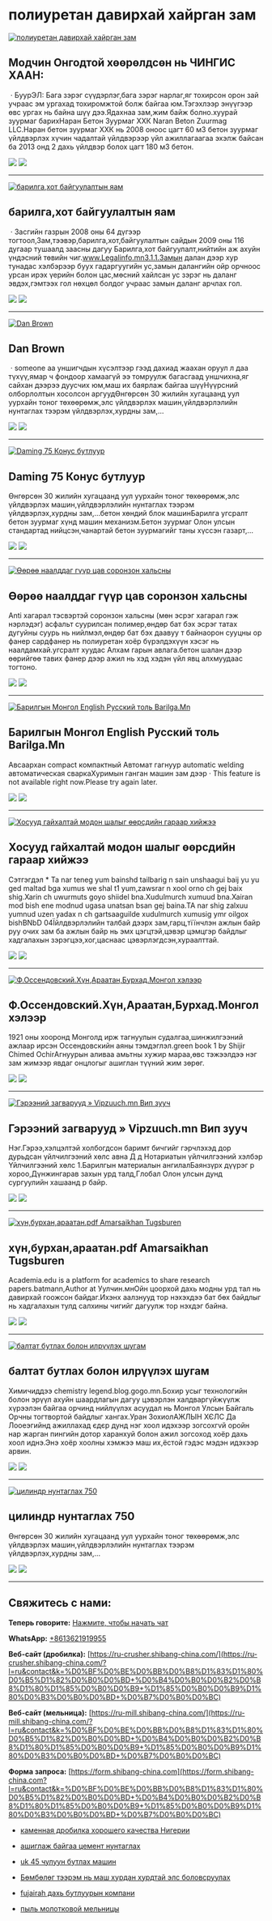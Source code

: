 # полиуретан давирхай хайрган зам

<a href="https://swt.shibang-china.com/?l=ru&img&k=%D0%BF%D0%BE%D0%BB%D0%B8%D1%83%D1%80%D0%B5%D1%82%D0%B0%D0%BD+%D0%B4%D0%B0%D0%B2%D0%B8%D1%80%D1%85%D0%B0%D0%B9+%D1%85%D0%B0%D0%B9%D1%80%D0%B3%D0%B0%D0%BD+%D0%B7%D0%B0%D0%BC" target="_blank">![полиуретан давирхай хайрган зам](http://static.shibang-china.com/all-800x300/1339.jpg)</a>

## Модчин Онгодтой хөөрөлдсөн нь ЧИНГИС ХААН:
&nbsp;&#0183;&#32;БуурЭЛ: Бага зэрэг сүүдэрлэг,бага зэрэг нарлаг,яг тохирсон орон зай учраас эм ургахад тохиромжтой болж байгаа юм.Тэгэхлээр энүүгээр өвс ургах нь байна шүү дээ.Ядахнаа зам,жим байж болно.хуурай зуурмаг барихНаран Бетон Зуурмаг ХХК Naran Beton Zuurmag LLC.Наран бетон зуурмаг ХХК нь 2008 оноос цагт 60 м3 бетон зуурмаг үйлдвэрлэх хүчин чадалтай үйлдвэрээр үйл ажиллагаагаа эхэлж байсан ба 2013 онд 2 дахь үйлдвэр болох цагт 180 м3 бетон.


<a href="https://whatsapp.shibangsoft.com/WhatsApp.php" target="_blank" title="WhatsApp">![](http://static.shibang-china.com/icon/whatsapp.png)</a> <a href="https://swt.shibang-china.com/?l=ru&icon&k=%D0%BF%D0%BE%D0%BB%D0%B8%D1%83%D1%80%D0%B5%D1%82%D0%B0%D0%BD+%D0%B4%D0%B0%D0%B2%D0%B8%D1%80%D1%85%D0%B0%D0%B9+%D1%85%D0%B0%D0%B9%D1%80%D0%B3%D0%B0%D0%BD+%D0%B7%D0%B0%D0%BC" target="_blank">![](http://static.shibang-china.com/icon/chat-ru.png)</a>

---

<a href="https://swt.shibang-china.com/?l=ru&img&k=%D0%BF%D0%BE%D0%BB%D0%B8%D1%83%D1%80%D0%B5%D1%82%D0%B0%D0%BD+%D0%B4%D0%B0%D0%B2%D0%B8%D1%80%D1%85%D0%B0%D0%B9+%D1%85%D0%B0%D0%B9%D1%80%D0%B3%D0%B0%D0%BD+%D0%B7%D0%B0%D0%BC" target="_blank">![барилга,хот байгуулалтын яам](http://static.shibang-china.com/all-800x300/1016.jpg)</a>

## барилга,хот байгуулалтын яам
&nbsp;&#0183;&#32;Засгийн газрын 2008 оны 64 дүгээр тогтоол,Зам,тээвэр,барилга,хот,байгуулалтын сайдын 2009 оны 116 дугаар тушаалд заасны дагуу Барилга,хот байгуулалт,нийтийн аж ахуйн үндэсний төвийн чиг.www.Legalinfo.mn3.1.1.Замын далан дээр xyp тунадас хэлбэрээр буух гадаргуугийн yc,замын далангийн ойр орчноос урсан ирэх үерийн болон цас,мөсний хайлсан yc зэрэг нь даланг эвдэх,гэмтээх гол нөхцөл болдог учраас замын даланг арчлах гол.


<a href="https://whatsapp.shibangsoft.com/WhatsApp.php" target="_blank" title="WhatsApp">![](http://static.shibang-china.com/icon/whatsapp.png)</a> <a href="https://swt.shibang-china.com/?l=ru&icon&k=%D0%BF%D0%BE%D0%BB%D0%B8%D1%83%D1%80%D0%B5%D1%82%D0%B0%D0%BD+%D0%B4%D0%B0%D0%B2%D0%B8%D1%80%D1%85%D0%B0%D0%B9+%D1%85%D0%B0%D0%B9%D1%80%D0%B3%D0%B0%D0%BD+%D0%B7%D0%B0%D0%BC" target="_blank">![](http://static.shibang-china.com/icon/chat-ru.png)</a>

---

<a href="https://swt.shibang-china.com/?l=ru&img&k=%D0%BF%D0%BE%D0%BB%D0%B8%D1%83%D1%80%D0%B5%D1%82%D0%B0%D0%BD+%D0%B4%D0%B0%D0%B2%D0%B8%D1%80%D1%85%D0%B0%D0%B9+%D1%85%D0%B0%D0%B9%D1%80%D0%B3%D0%B0%D0%BD+%D0%B7%D0%B0%D0%BC" target="_blank">![Dan Brown](http://static.shibang-china.com/all-800x300/1339.jpg)</a>

## Dan Brown
&nbsp;&#0183;&#32;someone aa yншигчдын хүсэлтээр гээд дахиад жаахан оруул л даа түхүү,ямар ч фондоор хамаагүй ээ томруулж багасгаад уншчихна,яг сайхан дээрээ дуусчих юм,маш их баярлаж байгаа шүүНүүрсний олборлолтын хосолсон аргуудӨнгөрсөн 30 жилийн хугацаанд уул уурхайн тоног төхөөрөмж,элс үйлдвэрлэх машин,үйлдвэрлэлийн нунтаглах тээрэм үйлдвэрлэх,хурдны зам,…


<a href="https://whatsapp.shibangsoft.com/WhatsApp.php" target="_blank" title="WhatsApp">![](http://static.shibang-china.com/icon/whatsapp.png)</a> <a href="https://swt.shibang-china.com/?l=ru&icon&k=%D0%BF%D0%BE%D0%BB%D0%B8%D1%83%D1%80%D0%B5%D1%82%D0%B0%D0%BD+%D0%B4%D0%B0%D0%B2%D0%B8%D1%80%D1%85%D0%B0%D0%B9+%D1%85%D0%B0%D0%B9%D1%80%D0%B3%D0%B0%D0%BD+%D0%B7%D0%B0%D0%BC" target="_blank">![](http://static.shibang-china.com/icon/chat-ru.png)</a>

---

<a href="https://swt.shibang-china.com/?l=ru&img&k=%D0%BF%D0%BE%D0%BB%D0%B8%D1%83%D1%80%D0%B5%D1%82%D0%B0%D0%BD+%D0%B4%D0%B0%D0%B2%D0%B8%D1%80%D1%85%D0%B0%D0%B9+%D1%85%D0%B0%D0%B9%D1%80%D0%B3%D0%B0%D0%BD+%D0%B7%D0%B0%D0%BC" target="_blank">![Daming 75 Конус бутлуур](http://static.shibang-china.com/all-800x300/1006.jpg)</a>

## Daming 75 Конус бутлуур
Өнгөрсөн 30 жилийн хугацаанд уул уурхайн тоног төхөөрөмж,элс үйлдвэрлэх машин,үйлдвэрлэлийн нунтаглах тээрэм үйлдвэрлэх,хурдны зам,…бетон хөндий блок машинБарилга угсралт бетон зуурмаг хүнд машин механизм.Бетон зуурмаг Олон улсын стандартад нийцсэн,чанартай бетон зуурмагийг таны хүссэн газарт,…


<a href="https://whatsapp.shibangsoft.com/WhatsApp.php" target="_blank" title="WhatsApp">![](http://static.shibang-china.com/icon/whatsapp.png)</a> <a href="https://swt.shibang-china.com/?l=ru&icon&k=%D0%BF%D0%BE%D0%BB%D0%B8%D1%83%D1%80%D0%B5%D1%82%D0%B0%D0%BD+%D0%B4%D0%B0%D0%B2%D0%B8%D1%80%D1%85%D0%B0%D0%B9+%D1%85%D0%B0%D0%B9%D1%80%D0%B3%D0%B0%D0%BD+%D0%B7%D0%B0%D0%BC" target="_blank">![](http://static.shibang-china.com/icon/chat-ru.png)</a>

---

<a href="https://swt.shibang-china.com/?l=ru&img&k=%D0%BF%D0%BE%D0%BB%D0%B8%D1%83%D1%80%D0%B5%D1%82%D0%B0%D0%BD+%D0%B4%D0%B0%D0%B2%D0%B8%D1%80%D1%85%D0%B0%D0%B9+%D1%85%D0%B0%D0%B9%D1%80%D0%B3%D0%B0%D0%BD+%D0%B7%D0%B0%D0%BC" target="_blank">![Өөрөө наалддаг гүүр цав соронзон хальсны](http://static.shibang-china.com/all-800x300/418.jpg)</a>

## Өөрөө наалддаг гүүр цав соронзон хальсны
Anti хагарал тэсвэртэй соронзон хальсны (мөн эсрэг хагарал гэж нэрлэдэг) асфальт суурилсан полимер,өндөр бат бэх эсрэг татах дугуйны суурь нь нийлмэл,өндөр бат бэх даавуу т байнаорон сууцны ор фанер сардфанер нь полиуретан хоёр бүрэлдэхүүн хэсэг нь наалдамхай.угсралт хуудас Алхам гарын авлага.бетон шалан дээр өөрийгөө тавих фанер дээр ажил нь хэд хэдэн үйл явц алхмуудаас тогтоно.


<a href="https://whatsapp.shibangsoft.com/WhatsApp.php" target="_blank" title="WhatsApp">![](http://static.shibang-china.com/icon/whatsapp.png)</a> <a href="https://swt.shibang-china.com/?l=ru&icon&k=%D0%BF%D0%BE%D0%BB%D0%B8%D1%83%D1%80%D0%B5%D1%82%D0%B0%D0%BD+%D0%B4%D0%B0%D0%B2%D0%B8%D1%80%D1%85%D0%B0%D0%B9+%D1%85%D0%B0%D0%B9%D1%80%D0%B3%D0%B0%D0%BD+%D0%B7%D0%B0%D0%BC" target="_blank">![](http://static.shibang-china.com/icon/chat-ru.png)</a>

---

<a href="https://swt.shibang-china.com/?l=ru&img&k=%D0%BF%D0%BE%D0%BB%D0%B8%D1%83%D1%80%D0%B5%D1%82%D0%B0%D0%BD+%D0%B4%D0%B0%D0%B2%D0%B8%D1%80%D1%85%D0%B0%D0%B9+%D1%85%D0%B0%D0%B9%D1%80%D0%B3%D0%B0%D0%BD+%D0%B7%D0%B0%D0%BC" target="_blank">![Барилгын Монгол English Русский толь Barilga.Mn](http://static.shibang-china.com/all-800x300/110.jpg)</a>

## Барилгын Монгол English Русский толь Barilga.Mn
Авсаархан соmpact компактный Автомат гагнуур automatic welding автоматическая сваркаХуримын ганган машин зам дээр&nbsp;&#0183;&#32;This feature is not available right now.Please try again later.


<a href="https://whatsapp.shibangsoft.com/WhatsApp.php" target="_blank" title="WhatsApp">![](http://static.shibang-china.com/icon/whatsapp.png)</a> <a href="https://swt.shibang-china.com/?l=ru&icon&k=%D0%BF%D0%BE%D0%BB%D0%B8%D1%83%D1%80%D0%B5%D1%82%D0%B0%D0%BD+%D0%B4%D0%B0%D0%B2%D0%B8%D1%80%D1%85%D0%B0%D0%B9+%D1%85%D0%B0%D0%B9%D1%80%D0%B3%D0%B0%D0%BD+%D0%B7%D0%B0%D0%BC" target="_blank">![](http://static.shibang-china.com/icon/chat-ru.png)</a>

---

<a href="https://swt.shibang-china.com/?l=ru&img&k=%D0%BF%D0%BE%D0%BB%D0%B8%D1%83%D1%80%D0%B5%D1%82%D0%B0%D0%BD+%D0%B4%D0%B0%D0%B2%D0%B8%D1%80%D1%85%D0%B0%D0%B9+%D1%85%D0%B0%D0%B9%D1%80%D0%B3%D0%B0%D0%BD+%D0%B7%D0%B0%D0%BC" target="_blank">![Хосууд гайхалтай модон шалыг өөрсдийн гараар хийжээ](http://static.shibang-china.com/all-800x300/283.jpg)</a>

## Хосууд гайхалтай модон шалыг өөрсдийн гараар хийжээ
Сэтгэгдэл * Ta nar teneg yum bainshd  tailbarig n sain unshaagui baij yu yu ged maltad bga xumus we shal t1 yum,zawsrar n xool orno ch gej baix shig.Xarin ch uwurmuts goyo shiidel bna.Xudulmurch xumuud bna.Xairan mod bish ene modnud ugasa unatsan bsan gej baina.TA nar shig zalxuu yumnud uzen yadax n ch gartsaaguilde xudulmurch xumusig ymr oilgox bishBNbD 04Їйлдвэрлэлийн талбай дээрх зам,гарц,тїїнчлэн ажлын байр руу очих зам ба ажлын байр нь эмх цэгцтэй,цэвэр цэмцгэр байдлыг хадгалахын зэрэгцээ,хог,цаснаас цэвэрлэгдсэн,хураалттай.


<a href="https://whatsapp.shibangsoft.com/WhatsApp.php" target="_blank" title="WhatsApp">![](http://static.shibang-china.com/icon/whatsapp.png)</a> <a href="https://swt.shibang-china.com/?l=ru&icon&k=%D0%BF%D0%BE%D0%BB%D0%B8%D1%83%D1%80%D0%B5%D1%82%D0%B0%D0%BD+%D0%B4%D0%B0%D0%B2%D0%B8%D1%80%D1%85%D0%B0%D0%B9+%D1%85%D0%B0%D0%B9%D1%80%D0%B3%D0%B0%D0%BD+%D0%B7%D0%B0%D0%BC" target="_blank">![](http://static.shibang-china.com/icon/chat-ru.png)</a>

---

<a href="https://swt.shibang-china.com/?l=ru&img&k=%D0%BF%D0%BE%D0%BB%D0%B8%D1%83%D1%80%D0%B5%D1%82%D0%B0%D0%BD+%D0%B4%D0%B0%D0%B2%D0%B8%D1%80%D1%85%D0%B0%D0%B9+%D1%85%D0%B0%D0%B9%D1%80%D0%B3%D0%B0%D0%BD+%D0%B7%D0%B0%D0%BC" target="_blank">![Ф.Оссендовский.Хүн,Араатан,Бурхад.Монгол хэлээр](http://static.shibang-china.com/all-800x300/1214.jpg)</a>

## Ф.Оссендовский.Хүн,Араатан,Бурхад.Монгол хэлээр
1921 оны хооронд Монголд ирж тагнуулын судалгаа,шинжилгээний ажлаар ирсэн Оссендовскийн аяны тэмдэглэл.green book 1 by Shijir Chimed OchirАгнуурын аливаа амьтны хужир мараа,өвс тэжээлдээ нэг зам жимээр явдаг онцлогыг ашиглан түүний жим зөрөг.


<a href="https://whatsapp.shibangsoft.com/WhatsApp.php" target="_blank" title="WhatsApp">![](http://static.shibang-china.com/icon/whatsapp.png)</a> <a href="https://swt.shibang-china.com/?l=ru&icon&k=%D0%BF%D0%BE%D0%BB%D0%B8%D1%83%D1%80%D0%B5%D1%82%D0%B0%D0%BD+%D0%B4%D0%B0%D0%B2%D0%B8%D1%80%D1%85%D0%B0%D0%B9+%D1%85%D0%B0%D0%B9%D1%80%D0%B3%D0%B0%D0%BD+%D0%B7%D0%B0%D0%BC" target="_blank">![](http://static.shibang-china.com/icon/chat-ru.png)</a>

---

<a href="https://swt.shibang-china.com/?l=ru&img&k=%D0%BF%D0%BE%D0%BB%D0%B8%D1%83%D1%80%D0%B5%D1%82%D0%B0%D0%BD+%D0%B4%D0%B0%D0%B2%D0%B8%D1%80%D1%85%D0%B0%D0%B9+%D1%85%D0%B0%D0%B9%D1%80%D0%B3%D0%B0%D0%BD+%D0%B7%D0%B0%D0%BC" target="_blank">![Гэрээний загварууд &#187; Vipzuuch.mn Вип зууч](http://static.shibang-china.com/all-800x300/452.jpg)</a>

## Гэрээний загварууд &#187; Vipzuuch.mn Вип зууч
Нэг.Гэрээ,хэлцэлтэй холбогдсон баримт бичгийг гэрчлэхэд дор дурьдсан үйлчилгээний хөлс авна Д д Нотариатын үйлчилгээний хэлбэр Үйлчилгээний хөлс 1.Барилгын материалын ангилалБаянзүрх дүүрэг р хороо,Дүнжингарав захын урд талд,Глобал Олон улсын дунд сургуулийн хашаанд р байр.


<a href="https://whatsapp.shibangsoft.com/WhatsApp.php" target="_blank" title="WhatsApp">![](http://static.shibang-china.com/icon/whatsapp.png)</a> <a href="https://swt.shibang-china.com/?l=ru&icon&k=%D0%BF%D0%BE%D0%BB%D0%B8%D1%83%D1%80%D0%B5%D1%82%D0%B0%D0%BD+%D0%B4%D0%B0%D0%B2%D0%B8%D1%80%D1%85%D0%B0%D0%B9+%D1%85%D0%B0%D0%B9%D1%80%D0%B3%D0%B0%D0%BD+%D0%B7%D0%B0%D0%BC" target="_blank">![](http://static.shibang-china.com/icon/chat-ru.png)</a>

---

<a href="https://swt.shibang-china.com/?l=ru&img&k=%D0%BF%D0%BE%D0%BB%D0%B8%D1%83%D1%80%D0%B5%D1%82%D0%B0%D0%BD+%D0%B4%D0%B0%D0%B2%D0%B8%D1%80%D1%85%D0%B0%D0%B9+%D1%85%D0%B0%D0%B9%D1%80%D0%B3%D0%B0%D0%BD+%D0%B7%D0%B0%D0%BC" target="_blank">![хүн,бурхан,араатан.pdf Amarsaikhan Tugsburen](http://static.shibang-china.com/all-800x300/576.jpg)</a>

## хүн,бурхан,араатан.pdf Amarsaikhan Tugsburen
Academia.edu is a platform for academics to share research papers.batmann,Author at Уулчин.мнОйн цоорхой дахь модны урд тал нь давирхай гоожсон байдаг.Ихэнх аалзнууд тор нэхэхдээ бат бөх байдлыг нь хадгалахын тулд салхины чигийг дагуулж тор нэхдэг байна.


<a href="https://whatsapp.shibangsoft.com/WhatsApp.php" target="_blank" title="WhatsApp">![](http://static.shibang-china.com/icon/whatsapp.png)</a> <a href="https://swt.shibang-china.com/?l=ru&icon&k=%D0%BF%D0%BE%D0%BB%D0%B8%D1%83%D1%80%D0%B5%D1%82%D0%B0%D0%BD+%D0%B4%D0%B0%D0%B2%D0%B8%D1%80%D1%85%D0%B0%D0%B9+%D1%85%D0%B0%D0%B9%D1%80%D0%B3%D0%B0%D0%BD+%D0%B7%D0%B0%D0%BC" target="_blank">![](http://static.shibang-china.com/icon/chat-ru.png)</a>

---

<a href="https://swt.shibang-china.com/?l=ru&img&k=%D0%BF%D0%BE%D0%BB%D0%B8%D1%83%D1%80%D0%B5%D1%82%D0%B0%D0%BD+%D0%B4%D0%B0%D0%B2%D0%B8%D1%80%D1%85%D0%B0%D0%B9+%D1%85%D0%B0%D0%B9%D1%80%D0%B3%D0%B0%D0%BD+%D0%B7%D0%B0%D0%BC" target="_blank">![балтат бутлах болон илрүүлэх шугам](http://static.shibang-china.com/all-800x300/58.jpg)</a>

## балтат бутлах болон илрүүлэх шугам
Химичиддээ chemistry legend.blog.gogo.mn.Бохир усыг технологийн болон эрүүл ахуйн шаардлагын дагуу цэвэрлэн халдваргүйжүүлж хүрээлэн байгаа орчинд нийлүүлэх асуудал нь Монгол Улсын Байгаль Орчны тогтвортой байдлыг хангах.Уран ЗохиолАЖЛЫН ХЄЛС Да Лооеэгийнд ажиллахад єдєр дунд нэг хоол идэхээр зогсохгvй оройн нар жарган пингийн дотор харанхуй болон ажил зогсоход хоёр дахь хоол иднэ.Энэ хоёр хоолны хэмжээ маш их,ёстой гэдэс мэдэн идэхээр арвин.


<a href="https://whatsapp.shibangsoft.com/WhatsApp.php" target="_blank" title="WhatsApp">![](http://static.shibang-china.com/icon/whatsapp.png)</a> <a href="https://swt.shibang-china.com/?l=ru&icon&k=%D0%BF%D0%BE%D0%BB%D0%B8%D1%83%D1%80%D0%B5%D1%82%D0%B0%D0%BD+%D0%B4%D0%B0%D0%B2%D0%B8%D1%80%D1%85%D0%B0%D0%B9+%D1%85%D0%B0%D0%B9%D1%80%D0%B3%D0%B0%D0%BD+%D0%B7%D0%B0%D0%BC" target="_blank">![](http://static.shibang-china.com/icon/chat-ru.png)</a>

---

<a href="https://swt.shibang-china.com/?l=ru&img&k=%D0%BF%D0%BE%D0%BB%D0%B8%D1%83%D1%80%D0%B5%D1%82%D0%B0%D0%BD+%D0%B4%D0%B0%D0%B2%D0%B8%D1%80%D1%85%D0%B0%D0%B9+%D1%85%D0%B0%D0%B9%D1%80%D0%B3%D0%B0%D0%BD+%D0%B7%D0%B0%D0%BC" target="_blank">![цилиндр нунтаглах 750](http://static.shibang-china.com/all-800x300/506.jpg)</a>

## цилиндр нунтаглах 750
Өнгөрсөн 30 жилийн хугацаанд уул уурхайн тоног төхөөрөмж,элс үйлдвэрлэх машин,үйлдвэрлэлийн нунтаглах тээрэм үйлдвэрлэх,хурдны зам,…

<a href="https://whatsapp.shibangsoft.com/WhatsApp.php" target="_blank" title="WhatsApp">![](http://static.shibang-china.com/icon/whatsapp.png)</a> <a href="https://swt.shibang-china.com/?l=ru&icon&k=%D0%BF%D0%BE%D0%BB%D0%B8%D1%83%D1%80%D0%B5%D1%82%D0%B0%D0%BD+%D0%B4%D0%B0%D0%B2%D0%B8%D1%80%D1%85%D0%B0%D0%B9+%D1%85%D0%B0%D0%B9%D1%80%D0%B3%D0%B0%D0%BD+%D0%B7%D0%B0%D0%BC" target="_blank">![](http://static.shibang-china.com/icon/chat-ru.png)</a>

---
## Свяжитесь с нами:

**Теперь говорите:** [Нажмите, чтобы начать чат](https://swt.shibang-china.com?l=ru&contact&k=%D0%BF%D0%BE%D0%BB%D0%B8%D1%83%D1%80%D0%B5%D1%82%D0%B0%D0%BD+%D0%B4%D0%B0%D0%B2%D0%B8%D1%80%D1%85%D0%B0%D0%B9+%D1%85%D0%B0%D0%B9%D1%80%D0%B3%D0%B0%D0%BD+%D0%B7%D0%B0%D0%BC)

**WhatsApp:**  [+8613621919955](https://whatsapp.shibangsoft.com/WhatsApp.php)

**Веб-сайт (дробилка):** [https://ru-crusher.shibang-china.com/](https://ru-crusher.shibang-china.com/?l=ru&contact&k=%D0%BF%D0%BE%D0%BB%D0%B8%D1%83%D1%80%D0%B5%D1%82%D0%B0%D0%BD+%D0%B4%D0%B0%D0%B2%D0%B8%D1%80%D1%85%D0%B0%D0%B9+%D1%85%D0%B0%D0%B9%D1%80%D0%B3%D0%B0%D0%BD+%D0%B7%D0%B0%D0%BC)

**Веб-сайт (мельница):** [https://ru-mill.shibang-china.com/](https://ru-mill.shibang-china.com/?l=ru&contact&k=%D0%BF%D0%BE%D0%BB%D0%B8%D1%83%D1%80%D0%B5%D1%82%D0%B0%D0%BD+%D0%B4%D0%B0%D0%B2%D0%B8%D1%80%D1%85%D0%B0%D0%B9+%D1%85%D0%B0%D0%B9%D1%80%D0%B3%D0%B0%D0%BD+%D0%B7%D0%B0%D0%BC)

**Форма запроса:** [https://form.shibang-china.com](https://form.shibang-china.com?l=ru&contact&k=%D0%BF%D0%BE%D0%BB%D0%B8%D1%83%D1%80%D0%B5%D1%82%D0%B0%D0%BD+%D0%B4%D0%B0%D0%B2%D0%B8%D1%80%D1%85%D0%B0%D0%B9+%D1%85%D0%B0%D0%B9%D1%80%D0%B3%D0%B0%D0%BD+%D0%B7%D0%B0%D0%BC)

* [каменная дробилка хорошего качества Нигерии](../130/%D0%BA%D0%B0%D0%BC%D0%B5%D0%BD%D0%BD%D0%B0%D1%8F%20%D0%B4%D1%80%D0%BE%D0%B1%D0%B8%D0%BB%D0%BA%D0%B0%20%D1%85%D0%BE%D1%80%D0%BE%D1%88%D0%B5%D0%B3%D0%BE%20%D0%BA%D0%B0%D1%87%D0%B5%D1%81%D1%82%D0%B2%D0%B0%20%D0%9D%D0%B8%D0%B3%D0%B5%D1%80%D0%B8%D0%B8.md)

* [ашиглаж байгаа цемент нунтаглах](../129/%D0%B0%D1%88%D0%B8%D0%B3%D0%BB%D0%B0%D0%B6%20%D0%B1%D0%B0%D0%B9%D0%B3%D0%B0%D0%B0%20%D1%86%D0%B5%D0%BC%D0%B5%D0%BD%D1%82%20%D0%BD%D1%83%D0%BD%D1%82%D0%B0%D0%B3%D0%BB%D0%B0%D1%85.md)

* [uk 45 чулуун бутлах машин](../129/uk%2045%20%D1%87%D1%83%D0%BB%D1%83%D1%83%D0%BD%20%D0%B1%D1%83%D1%82%D0%BB%D0%B0%D1%85%20%D0%BC%D0%B0%D1%88%D0%B8%D0%BD.md)

* [Бөмбөлөг тээрэм нь маш хурдан хурдтай элс боловсруулах](../128/%D0%91%D3%A9%D0%BC%D0%B1%D3%A9%D0%BB%D3%A9%D0%B3%20%D1%82%D1%8D%D1%8D%D1%80%D1%8D%D0%BC%20%D0%BD%D1%8C%20%D0%BC%D0%B0%D1%88%20%D1%85%D1%83%D1%80%D0%B4%D0%B0%D0%BD%20%D1%85%D1%83%D1%80%D0%B4%D1%82%D0%B0%D0%B9%20%D1%8D%D0%BB%D1%81%20%D0%B1%D0%BE%D0%BB%D0%BE%D0%B2%D1%81%D1%80%D1%83%D1%83%D0%BB%D0%B0%D1%85.md)

* [fujairah дахь бутлуурын компани](../129/fujairah%20%D0%B4%D0%B0%D1%85%D1%8C%20%D0%B1%D1%83%D1%82%D0%BB%D1%83%D1%83%D1%80%D1%8B%D0%BD%20%D0%BA%D0%BE%D0%BC%D0%BF%D0%B0%D0%BD%D0%B8.md)

* [пыль молотковой мельницы](../130/%D0%BF%D1%8B%D0%BB%D1%8C%20%D0%BC%D0%BE%D0%BB%D0%BE%D1%82%D0%BA%D0%BE%D0%B2%D0%BE%D0%B9%20%D0%BC%D0%B5%D0%BB%D1%8C%D0%BD%D0%B8%D1%86%D1%8B.md)